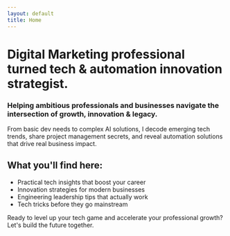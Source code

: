 ```yaml
---
layout: default
title: Home
---
```


# Digital Marketing professional turned tech & automation innovation strategist.

### Helping ambitious professionals and businesses navigate the intersection of growth, innovation & legacy.

From basic dev needs to complex AI solutions, I decode emerging tech trends, share project management secrets, and reveal automation solutions that drive real business impact.

## What you'll find here:

<ul class="checklist">
    <li>Practical tech insights that boost your career</li>
    <li>Innovation strategies for modern businesses</li>
    <li>Engineering leadership tips that actually work</li>
    <li>Tech tricks before they go mainstream</li>
</ul>

Ready to level up your tech game and accelerate your professional growth? Let's build the future together.
